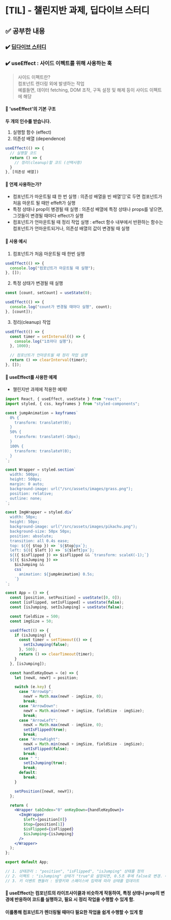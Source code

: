 # [TIL] - 챌린지반 과제, 딥다이브 스터디

## ✅ 공부한 내용

### ✔️ [딥다이브 스터디](https://github.com/hyeonseok98/js-deep-dive-study/blob/main/%5B12%EC%9E%A5%5D%20%ED%95%A8%EC%88%98/%EA%B5%AD%EB%AF%BC%EC%98%81.md)

### ✔️ useEffect : 사이드 이펙트를 위해 사용하는 훅

> 사이드 이펙트란? <br>
> 컴포넌트 렌더링 외에 발생하는 작업 <br>
> 예를들면, 데이터 fetching, DOM 조작, 구독 설정 및 해제 등이 사이드 이펙트에 해당

#### 🫧 'useEffect'의 기본 구조

**두 개의 인수를 받습니다.**

1. 실행할 함수 (effect)
2. 의존성 배열 (dependence)

```jsx
useEffect(() => {
  // 실행할 코드
  return () => {
    // 정리(cleanup)할 코드 (선택사항)
  }
}, [의존성 배열])
```

#### 🫧 언제 사용하는가?

- 컴포넌트가 마운트될 떄 한 번 실행 : 의존성 배열을 빈 배열'[]'로 두면 컴포넌트가 처음 마운트 될 때만 effeft가 실행
- 특정 상태나 prop이 병경될 때 실행 : 의존성 배열에 특정 상태나 props를 넣으면, 그것들이 변경될 때마다 effect가 실행
- 컴포넌트가 언마운트될 때 정리 작업 실행 : effect 함수 내부에서 반환하는 함수는 컴포넌트가 언마운트되거나, 의존성 배열의 값이 변경될 때 실행

#### 🫧 사용 예시

1. 컴포넌트가 처음 마운트될 때 한번 실행

```jsx
useEffect(() => {
  console.log("컴포넌트가 마운트될 때 실행");
}, []);
```

2. 특정 상태가 변경될 때 실행

```jsx
const [count, setCount] = useState(0);

useEffect(() => {
  console.log("count가 변경될 때마다 실행", count);
}, [count]);
```

3. 정리(cleanup) 작업

```jsx
useEffect(() => {
  const timer = setInterval(() => {
    console.log("1초마다 실행");
  }, 1000);

  // 컴포넌트가 언마운트될 때 정리 작업 실행
  return () => clearInterval(timer);
}, []);
```

#### 🫧 useEffect를 사용한 예제

- 챌린지반 과제에 적용한 예제!

```jsx
import React, { useEffect, useState } from "react";
import styled, { css, keyframes } from "styled-components";

const jumpAnimation = keyframes`
  0% {
    transform: translateY(0);
  }
  50% {
    transform: translateY(-10px);
  }
  100% {
    transform: translateY(0);
  }
`;

const Wrapper = styled.section`
  width: 500px;
  height: 500px;
  margin: 0 auto;
  background-image: url("/src/assets/images/grass.png");
  position: relative;
  outline: none;
`;

const ImgWrapper = styled.div`
  width: 50px;
  height: 50px;
  background-image: url("/src/assets/images/pikachu.png");
  background-size: 50px 50px;
  position: absolute;
  transition: all 0.4s ease;
  top: ${({ $top }) => `${$top}px`};
  left: ${({ $left }) => `${$left}px`};
  ${({ $isFlipped }) => $isFlipped && `transform: scaleX(-1);`}
  ${({ $isJumping }) =>
    $isJumping &&
    css`
      animation: ${jumpAnimation} 0.5s;
    `}
`;

const App = () => {
  const [position, setPosition] = useState([0, 0]);
  const [isFlipped, setIsFlipped] = useState(false);
  const [isJumping, setIsJumping] = useState(false);

  const fieldSize = 500;
  const imgSize = 50;

  useEffect(() => {
    if (isJumping) {
      const timer = setTimeout(() => {
        setIsJumping(false);
      }, 500);
      return () => clearTimeout(timer);
    }
  }, [isJumping]);

  const handleKeyDown = (e) => {
    let [newX, newY] = position;

    switch (e.key) {
      case "ArrowUp":
        newY = Math.max(newY - imgSize, 0);
        break;
      case "ArrowDown":
        newY = Math.min(newY + imgSize, fieldSize - imgSize);
        break;
      case "ArrowLeft":
        newX = Math.max(newX - imgSize, 0);
        setIsFlipped(true);
        break;
      case "ArrowRight":
        newX = Math.min(newX + imgSize, fieldSize - imgSize);
        setIsFlipped(false);
        break;
      case " ":
        setIsJumping(true);
        break;
      default:
        break;
    }

    setPosition([newX, newY]);
  };

  return (
    <Wrapper tabIndex="0" onKeyDown={handleKeyDown}>
      <ImgWrapper
        $left={position[0]}
        $top={position[1]}
        $isFlipped={isFlipped}
        $isJumping={isJumping}
      />
    </Wrapper>
  );
};

export default App;

// 1. 상태관리 : "position", "isFlipped", "isJumping" 상태를 정의
// 2. 이펙트 : "isJumping" 상태가 "true"로 설정되면, 0.5초 후에 false로 변경. 이 과정에서 setTimeout을 사용하고, 컴포넌트가 언마운트되거나 "isJumping" 상태가 변경될 때 타이머를 정리
// 3. 키 이벤트 핸들러 : 방향키와 스페이스바 입력에 따라 상태를 업데이트
```

#### 🌈 useEffect는 컴포넌트의 라이프사이클과 비슷하게 작동하여, 특정 상태나 prop의 변경에 반응하여 코드를 실행하고, 필요 시 정리 작업을 수행할 수 있게 함. <br>

#### 이를통해 컴포넌트가 렌더링될 때마다 필요한 작업을 쉽게 수행할 수 있게 함
